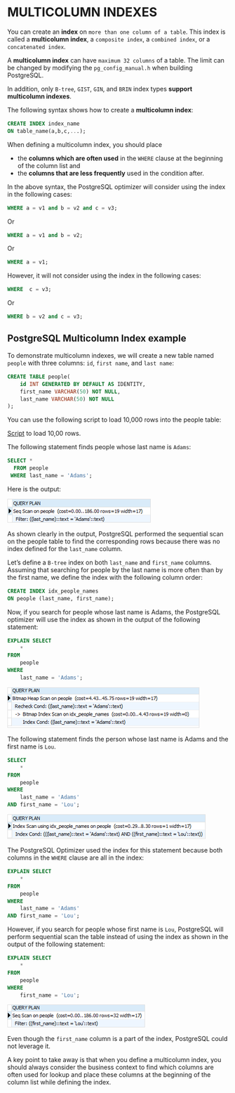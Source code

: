 # MULTICOLUMN INDEXES

You can create an **index** on `more than one column of a table`. This index is called a **multicolumn index**, a `composite index`, a `combined index`, or a `concatenated index`.

A **multicolumn index** can have `maximum 32 columns` of a table. The limit can be changed by modifying the `pg_config_manual.h` when building PostgreSQL.

In addition, only `B-tree`, `GIST`, `GIN`, and `BRIN` index types **support multicolumn indexes**.

The following syntax shows how to create a **multicolumn index**:

```SQL
CREATE INDEX index_name
ON table_name(a,b,c,...);
```

When defining a multicolumn index, you should place
- the **columns which are often used** in the `WHERE` clause at the beginning of the column list and
- the **columns that are less frequently** used in the condition after.

In the above syntax, the PostgreSQL optimizer will consider using the index in the following cases:

```SQL
WHERE a = v1 and b = v2 and c = v3;
```

Or

```SQL
WHERE a = v1 and b = v2;
```

Or

```SQL
WHERE a = v1;
```

However, it will not consider using the index in the following cases:

```SQL
WHERE  c = v3;
```

Or

```SQL
WHERE b = v2 and c = v3;    
```

## PostgreSQL Multicolumn Index example

To demonstrate multicolumn indexes, we will create a new table named `people` with three columns: `id`, `first name`, and `last name`:

```SQL
CREATE TABLE people(
    id INT GENERATED BY DEFAULT AS IDENTITY,
    first_name VARCHAR(50) NOT NULL,
    last_name VARCHAR(50) NOT NULL
);
```

You can use the following script to load 10,000 rows into the people table:

[Script](https://www.postgresqltutorial.com/wp-content/uploads/2019/01/Script-to-load-10000-names.txt) to load 10,00 rows.

The following statement finds people whose last name is `Adams`:

```SQL
SELECT *
  FROM people
 WHERE last_name = 'Adams';
```

Here is the output:

![index 2](./images/02_index.png)

As shown clearly in the output, PostgreSQL performed the sequential scan on the people table to find the corresponding rows because there was no index defined for the `last_name` column.

Let’s define a `B-tree` index on both `last_name` and `first_name` columns. Assuming that searching for people by the last name is more often than by the first name, we define the index with the following column order:

```SQL
CREATE INDEX idx_people_names
ON people (last_name, first_name);
```

Now, if you search for people whose last name is Adams, the PostgreSQL optimizer will use the index as shown in the output of the following statement:

```SQL
EXPLAIN SELECT
    *
FROM
    people
WHERE
    last_name = 'Adams';
```

![index 3](./images/03_index.png)

The following statement finds the person whose last name is Adams and the first name is `Lou`.

```SQL
SELECT
    *
FROM
    people
WHERE
    last_name = 'Adams'
AND first_name = 'Lou';
```

![index 4](./images/04_index.png)

The PostgreSQL Optimizer used the index for this statement because both columns in the `WHERE` clause are all in the index:

```SQL
EXPLAIN SELECT
    *
FROM
    people
WHERE
    last_name = 'Adams'
AND first_name = 'Lou';
```

However, if you search for people whose first name is `Lou`, PostgreSQL will perform sequential scan the table instead of using the index as shown in the output of the following statement:

```SQL
EXPLAIN SELECT
    *
FROM
    people
WHERE
    first_name = 'Lou';
```

![index 5](./images/05_index.png)

Even though the `first_name` column is a part of the index, PostgreSQL could not leverage it.

A key point to take away is that when you define a multicolumn index, you should always consider the business context to find which columns are often used for lookup and place these columns at the beginning of the column list while defining the index.
